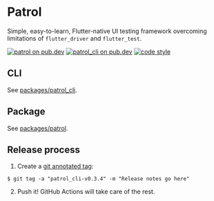 # Patrol

Simple, easy-to-learn, Flutter-native UI testing framework overcoming
limitations of `flutter_driver` and `flutter_test`.

[![patrol on pub.dev][pub_badge_test]][pub_link_test]
[![patrol_cli on pub.dev][pub_badge_cli]][pub_link_cli]
[![code style][pub_badge_style]][pub_badge_link]

## CLI

See [packages/patrol_cli][patrol_cli].

## Package

See [packages/patrol][patrol].

## Release process

1. Create a [git annotated tag][annotated_tag]:

```
$ git tag -a "patrol_cli-v0.3.4" -m "Release notes go here"
```

2. Push it! GitHub Actions will take care of the rest.

[patrol_cli]: https://github.com/leancodepl/patrol/tree/master/packages/patrol_cli
[patrol]: https://github.com/leancodepl/patrol/tree/master/packages/patrol
[pub_badge_test]: https://img.shields.io/pub/v/patrol?label=patrol
[pub_link_test]: https://pub.dartlang.org/packages/patrol
[pub_badge_cli]: https://img.shields.io/pub/v/patrol_cli?label=patrol_cli
[pub_badge_style]: https://img.shields.io/badge/style-leancode__lint-black
[pub_badge_link]: https://pub.dartlang.org/packages/leancode_lint
[pub_link_cli]: https://pub.dartlang.org/packages/patrol_cli
[annotated_tag]: https://git-scm.com/book/en/v2/Git-Basics-Tagging#_annotated_tags
